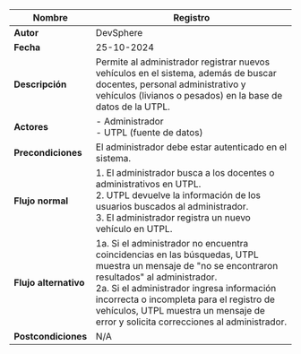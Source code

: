 | **Nombre**           | Registro                                         |
|-----------------------|-------------------------------------------------|
| **Autor**            | DevSphere                                        |
| **Fecha**            | 25-10-2024                                      |
| **Descripción**      | Permite al administrador registrar nuevos vehículos en el sistema, además de buscar docentes, personal administrativo y vehículos (livianos o pesados) en la base de datos de la UTPL. |
| **Actores**          | - Administrador<br>- UTPL (fuente de datos)      |
| **Precondiciones**   | El administrador debe estar autenticado en el sistema. |
| **Flujo normal**     | 1. El administrador busca a los docentes o administrativos en UTPL.<br>2. UTPL devuelve la información de los usuarios buscados al administrador.<br>3. El administrador registra un nuevo vehículo en UTPL. |
| **Flujo alternativo**| 1a. Si el administrador no encuentra coincidencias en las búsquedas, UTPL muestra un mensaje de "no se encontraron resultados" al administrador.<br>2a. Si el administrador ingresa información incorrecta o incompleta para el registro de vehículos, UTPL muestra un mensaje de error y solicita correcciones al administrador. |
| **Postcondiciones**  | N/A                                             |
